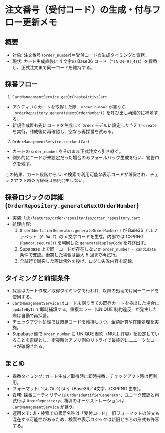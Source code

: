 # 注文番号（受付コード）の生成・付与フロー更新メモ

## 概要
- 対象: 注文番号 (`order_number`)＝受付コードの生成タイミングと責務。
- 現状: カート生成直後に 4 文字の Base36 コード（`^[A-Z0-9]{4}$`）を採番し、正式注文まで同一コードを維持する。

## 採番フロー
1. `CartManagementService.getOrCreateActiveCart`
  - アクティブなカートを取得した際、`order_number` が空なら `_orderRepository.generateNextOrderNumber()` を呼び出し再帰的に補填する。
  - 新規作成時も先にコードを生成して `Order` モデルに設定したうえで `create` を実行。作成後に再確認し、空なら再採番を試みる。
2. `OrderManagementService.checkoutCart`
  - カートの `order_number` をそのまま正式注文へ引き継ぐ。
  - 例外的にコードが未設定だった場合のみフォールバック生成を行い、警告ログを残す。

この結果、カート段階から UI や検索で利用可能な表示コードが確保され、チェックアウト時の再採番は原則発生しない。

## 採番ロジックの詳細 (`OrderRepository.generateNextOrderNumber`)
- 実装: `lib/features/order/repositories/order_repository.dart`
- 処理内容:
  1. `OrderIdentifierGenerator.generateOrderNumber()` が Base36 アルファベット（`0-9A-Z`）の 4 文字コードを生成。内部では CSPRNG (`Random.secure()`) を利用した `generateDisplayCode` を呼び出す。
  2. Supabase 上で同一コードが存在しないか `order_number = candidate` 条件で確認。衝突した場合は最大 5 回まで再試行。
  3. 全試行で衝突した際は例外を投げ、ログに失敗内容を記録。

## タイミングと前提条件
- 採番はカート作成／取得タイミングで行われ、以降の処理では同一コードを使用する。
- `CartManagementService` はコード未割り当ての既存カートを検出した場合に `updateById` で即時補填する。重複エラー（UNIQUE 制約違反）が発生した際は自動で再採番。
- チェックアウト処理では既存コードを維持しつつ、金額計算や在庫処理を実施。
- Supabase 側で `order_number` に UNIQUE 制約（NULL 許容）を設定していることを前提とし、衝突時はアプリ側のリトライで最終的にユニークなコードが確保される。

## まとめ
- 採番タイミング: カート生成／取得時に即時採番、チェックアウト時は再利用。
- フォーマット: `^[A-Z0-9]{4}$`（Base36／4文字、CSPRNG 由来）。
- 責務: 採番ユーティリティは `OrderIdentifierGenerator`、ユニーク確認と再試行は `OrderRepository`、補填のオーケストレーションは `CartManagementService` が担う。
- 運用メモ: UI・検索での表示名称は「受付コード」。旧フォーマットの注文も混在する可能性があるため、検索や表示ロジックは新旧どちらの形式も許容する。
